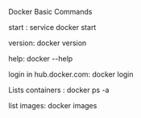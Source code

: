 Docker Basic Commands

start : service docker start

version: docker version

help: docker --help

login in hub.docker.com: docker login

Lists containers : docker ps -a     

list images: docker images



